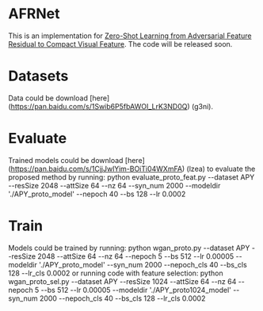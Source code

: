 # AFRNet
This is an implementation for [Zero-Shot Learning from Adversarial Feature Residual to Compact Visual Feature](https://arxiv.org/submit/3344955/view).
The code will be released soon.

# Datasets
Data could be download [here] (https://pan.baidu.com/s/1Swib6P5fbAWOI_LrK3ND0Q) (g3ni).

# Evaluate
Trained models could be download [here] (https://pan.baidu.com/s/1CjjJwlYim-BOiTi04WXmFA) (lzea) to evaluate the proposed method by running:
python evaluate_proto_feat.py --dataset APY --resSize 2048 --attSize 64 --nz 64 --syn_num 2000 --modeldir './APY_proto_model' --nepoch 40 --bs 128 --lr 0.0002

# Train
Models could be trained by running:
python wgan_proto.py --dataset APY --resSize 2048 --attSize 64 --nz 64 --nepoch 5 --bs 512 --lr 0.00005 --modeldir './APY_proto_model' --syn_num 2000 --nepoch_cls 40 --bs_cls 128 --lr_cls 0.0002
or running code with feature selection:
python wgan_proto_sel.py --dataset APY --resSize 1024 --attSize 64 --nz 64 --nepoch 5 --bs 512 --lr 0.00005 --modeldir './APY_proto1024_model' --syn_num 2000 --nepoch_cls 40 --bs_cls 128 --lr_cls 0.0002
